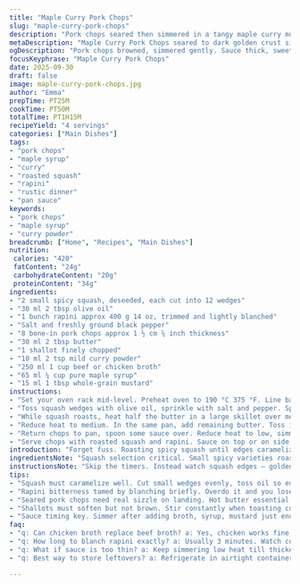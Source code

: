 ```yaml
---
title: "Maple Curry Pork Chops"
slug: "maple-curry-pork-chops"
description: "Pork chops seared then simmered in a tangy maple curry mustard sauce, paired with roasted spicy squash and tender rapini. Sweet, savory, and slightly pungent. Uses beef broth for depth but chicken broth swap works fine. Cooking focuses on visual and aroma cues more than clock. Squash caramelizes, rapini brightens. Pork chops browned for crust, sauce thickened to coat. Adjust maple syrup slightly depending on sweetness preference, toss in chili flakes if heat wanted. Simple, rustic, with layers of flavor developing in the pan. Balances soft, crunchy textures, earthy bitters from greens and spiced sweetness all in one dish."
metaDescription: "Maple Curry Pork Chops seared to dark golden crust simmered in tangy maple curry mustard sauce with roasted spicy squash and rapini. Layers of flavor in pan."
ogDescription: "Pork chops browned, simmered gently. Sauce thick, sweet-spicy with maple and curry. Roasted squash crisped golden, rapini brightens. Rustic layers of taste, texture mixed."
focusKeyphrase: "Maple Curry Pork Chops"
date: 2025-09-30
draft: false
image: maple-curry-pork-chops.jpg
author: "Emma"
prepTime: PT25M
cookTime: PT50M
totalTime: PT1H15M
recipeYield: "4 servings"
categories: ["Main Dishes"]
tags:
- "pork chops"
- "maple syrup"
- "curry"
- "roasted squash"
- "rapini"
- "rustic dinner"
- "pan sauce"
keywords:
- "pork chops"
- "maple syrup"
- "curry powder"
breadcrumb: ["Home", "Recipes", "Main Dishes"]
nutrition: 
 calories: "420"
 fatContent: "24g"
 carbohydrateContent: "20g"
 proteinContent: "34g"
ingredients:
- "2 small spicy squash, deseeded, each cut into 12 wedges"
- "30 ml 2 tbsp olive oil"
- "1 bunch rapini approx 400 g 14 oz, trimmed and lightly blanched"
- "Salt and freshly ground black pepper"
- "8 bone-in pork chops approx 1 ½ cm ⅝ inch thickness"
- "30 ml 2 tbsp butter"
- "1 shallot finely chopped"
- "10 ml 2 tsp mild curry powder"
- "250 ml 1 cup beef or chicken broth"
- "65 ml ¼ cup pure maple syrup"
- "15 ml 1 tbsp whole-grain mustard"
instructions:
- "Set your oven rack mid-level. Preheat oven to 190 °C 375 °F. Line baking sheet with parchment."
- "Toss squash wedges with olive oil, sprinkle with salt and pepper. Spread out evenly allowing space. Roast for about 48 minutes. Watch for deep golden spots and soft texture. The squash must be tender when pierced with a fork. After roasting, stir in rapini to warm through for 3 minutes. If rapini is tough, blanch slightly longer beforehand."
- "While squash roasts, heat half the butter in a large skillet over medium-high. Season pork chops with salt and pepper. Sear chops in batches, 3-4 minutes per side until dark golden crust forms. Don’t crowd pan; chops should release easily. Remove chops to warm plate."
- "Reduce heat to medium. In the same pan, add remaining butter. Toss in shallots, soften until translucent and fragrant but not browned, about 2 minutes. Stir in curry powder, let toast briefly – watch for aroma change, about 45 seconds. Add broth, maple syrup, and mustard. Bring mixture to a gentle boil, stirring constantly to combine and slightly thicken. Sauce will smell sweet, spicy, and mustardy balanced."
- "Return chops to pan, spoon some sauce over. Reduce heat to low, simmer gently for 10 minutes until sauce thickens further and coats chops. They should be cooked through, with juices running clear when tested. Spoon sauce over repeatedly to infuse flavors."
- "Serve chops with roasted squash and rapini. Sauce on top or on side. Should be rich, sticky with a hint of curry heat and sweet maple notes. Adjust seasoning by adding salt or a squeeze of lemon if too sweet or flat."
introduction: "Forget fuss. Roasting spicy squash until edges caramelize, that smell alone wakes up the kitchen. Toss in rapini just long enough to keep part of that bitter snap. Pork chops? Searing is everything. That crust locks juices in but also builds flavor complex enough to rival slow cooking. Then the saucy pan game — maple syrup mellowing out the curry’s warmth, whole grain mustard adding grainy punch. Got leftover broth? Don’t toss – turns sauce into something rich and velvety. It’s about balance. Sweet, bitter, savory. Timing matters less than watching color, smelling when it’s right, feeling squash fork tender, pork from springy to firm. Trust instincts, adjust simmering minutes. Tried plain mustard before, lost interest fast. Adding maple turned everything around. And cayenne sneaks optional heat if needed. Simple, rustic dinner unfolds with layering rather than rushing."
ingredientsNote: "Squash selection critical. Small spicy varieties roast best for texture; softer types disintegrate if overcooked. Olive oil keeps wedges crisp – don’t skimp, but moderate. Rapini must be blanched briefly to tame raw bitterness; too long drains nutrients and flavor. Pork chops: bone-in preferred for depth of taste and juiciness. Thickness closer to 1 ½ cm cooks more evenly in pan then gentle simmer. Butter critical for searing, adds richness missing if using only oil. Shallot chosen for mild sweet onion flavor; substituting with onion harsher, changes sauce balance. Mild curry powder lets maple sing; stronger blends overshadow sweetness. Beef broth preferred for savory depth but chicken broth fine if out of stock. Maple syrup quantity can tweak sweetness level; less if you want more savory focus. Whole grain mustard adds subtle crunch and piquancy unlike plain Dijon."
instructionsNote: "Skip the timers. Instead watch squash edges — golden and crisp spots mean ready. Rapini wilted slightly but still bright green is a green flag. Pork chops need good SIZZLE when landing in hot butter, noise tells you crust forming. Shallow pan masses avoid crowding; meat browns, doesn’t steam. Shallots softened to translucency indicate gentle caramelization, avoid hurry to brown or burn. Curry powder must toast just enough to release fragrance but not bitter, stirring constantly and watching closely prevents overburn. Sauce bubbling softly signals simmer; too hard a boil makes syrup separate. When sauce thickens and coats back of spoon, chops should return to soak and finish gently; too long makes meat dry. Taste sauce for balance — salt, acidity, sweetness — adjust on the fly. Serve immediately while sauce sticky and hot, pork tender but not falling apart."
tips:
- "Squash must caramelize well. Cut small wedges evenly, toss oil so edges crisp but center stays tender. Oven temperature crucial. Don’t crowd baking tray or wedges steam. Use parchment for easy cleanup and to prevent sticking."
- "Rapini bitterness tamed by blanching briefly. Overdo it and you lose flavor and nutrients. Check after 3 minutes in hot water. Should be bright green, snap slightly still when tossed in with squash. Adds texture contrast."
- "Seared pork chops need real sizzle on landing. Hot butter essential. Avoid overcrowding pan or temperature drops. Crust forms best on dry surfaces, pat chops first with paper towel. Season boldly but balanced with salt and pepper."
- "Shallots must soften but not brown. Stir constantly when toasting curry powder, watch aroma change quickly. Burnt powder ruins sauce taste fast. Use mild curry blends; strong ones overwhelm maple sweetness and mustard depth."
- "Sauce timing key. Simmer after adding broth, syrup, mustard just enough to thicken but not hard boil. Bubbles soft, steady. Coat back of spoon test works well. Return chops carefully. Low heat finish keeps meat juicy and sauce balanced."
faq:
- "q: Can chicken broth replace beef broth? a: Yes, chicken works fine. Beef adds depth but chicken lighter. Swap ratio 1:1. Flavor shifts subtly but sauce still rich with maple and curry notes."
- "q: How long to blanch rapini exactly? a: Usually 3 minutes. Watch color and texture. Too long mutes bitterness and nutrients. Shorter if tender-tough leaves preferred. Use cold water bath after to stop cooking if needed."
- "q: What if sauce is too thin? a: Keep simmering low heat till thickens. Stir constantly. If still thin, add small slurry of cornstarch and water. Add slowly to avoid lumps. Too thick can dilute with broth or splash water."
- "q: Best way to store leftovers? a: Refrigerate in airtight container up to 3 days. Reheat gently in pan to keep sauce texture, avoid microwave dryness. Freeze for longer storage but sauce texture may change slightly after thaw."

---
```

